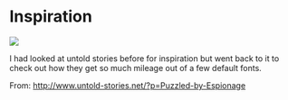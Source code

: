 # Inspiration

![](https://db-feed.s3.amazonaws.com/legacy/Screen_Shot_2016-12-20_at_7_00_24_PM-1482278556954.png)

I had looked at untold stories before for inspiration but went back to it to check out how they get so much mileage out of a few default fonts.

From: http://www.untold-stories.net/?p=Puzzled-by-Espionage